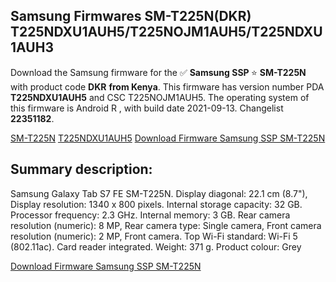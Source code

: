 <h2>Samsung Firmwares SM-T225N(DKR) T225NDXU1AUH5/T225NOJM1AUH5/T225NDXU1AUH3</h2>
Download the Samsung firmware for the ✅ <strong>Samsung SSP </strong> ⭐ <strong>SM-T225N</strong> with product code <strong>DKR</strong> <strong> from Kenya</strong>. This firmware has version number PDA <strong>T225NDXU1AUH5</strong> and CSC T225NOJM1AUH5. The operating system of this firmware is Android R , with build date 2021-09-13. Changelist <strong>22351182</strong>.


[SM-T225N](https://samfirm.shop/samsung/model/SM-T225N)
[T225NDXU1AUH5](https://samfirm.shop/samsung/pda/T225NDXU1AUH5)
[Download Firmware Samsung SSP SM-T225N](https://samfirm.shop/samsung/firmware/455552)
<h2>Summary description:</h2>
<p>Samsung Galaxy Tab S7 FE SM-T225N. Display diagonal: 22.1 cm (8.7"), Display resolution: 1340 x 800 pixels. Internal storage capacity: 32 GB. Processor frequency: 2.3 GHz. Internal memory: 3 GB. Rear camera resolution (numeric): 8 MP, Rear camera type: Single camera, Front camera resolution (numeric): 2 MP, Front camera. Top Wi-Fi standard: Wi-Fi 5 (802.11ac). Card reader integrated. Weight: 371 g. Product colour: Grey</p>


[Download Firmware Samsung SSP SM-T225N](https://samfirm.shop/samsung/firmware/455552)
